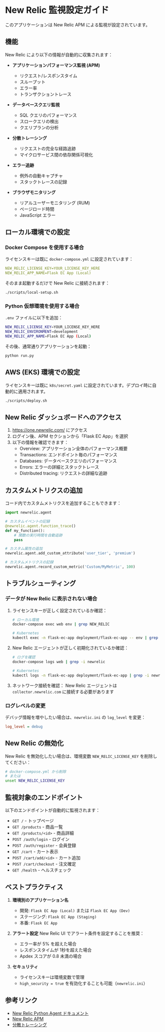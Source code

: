 # New Relic 監視設定ガイド

このアプリケーションは New Relic APM による監視が設定されています。

## 機能

New Relic により以下の情報が自動的に収集されます：

- **アプリケーションパフォーマンス監視 (APM)**
  - リクエスト/レスポンスタイム
  - スループット
  - エラー率
  - トランザクショントレース

- **データベースクエリ監視**
  - SQL クエリのパフォーマンス
  - スロークエリの検出
  - クエリプランの分析

- **分散トレーシング**
  - リクエストの完全な経路追跡
  - マイクロサービス間の依存関係可視化

- **エラー追跡**
  - 例外の自動キャプチャ
  - スタックトレースの記録

- **ブラウザモニタリング**
  - リアルユーザーモニタリング (RUM)
  - ページロード時間
  - JavaScript エラー

## ローカル環境での設定

### Docker Compose を使用する場合

ライセンスキーは既に `docker-compose.yml` に設定されています：

```yaml
NEW_RELIC_LICENSE_KEY=YOUR_LICENSE_KEY_HERE
NEW_RELIC_APP_NAME=Flask EC App (Local)
```

そのまま起動するだけで New Relic に接続されます：

```bash
./scripts/local-setup.sh
```

### Python 仮想環境を使用する場合

`.env` ファイルに以下を追加：

```bash
NEW_RELIC_LICENSE_KEY=YOUR_LICENSE_KEY_HERE
NEW_RELIC_ENVIRONMENT=development
NEW_RELIC_APP_NAME=Flask EC App (Local)
```

その後、通常通りアプリケーションを起動：

```bash
python run.py
```

## AWS (EKS) 環境での設定

ライセンスキーは既に `k8s/secret.yaml` に設定されています。デプロイ時に自動的に適用されます。

```bash
./scripts/deploy.sh
```

## New Relic ダッシュボードへのアクセス

1. https://one.newrelic.com/ にアクセス
2. ログイン後、APM セクションから「Flask EC App」を選択
3. 以下の情報を確認できます：
   - Overview: アプリケーション全体のパフォーマンス概要
   - Transactions: エンドポイント毎のパフォーマンス
   - Databases: データベースクエリのパフォーマンス
   - Errors: エラーの詳細とスタックトレース
   - Distributed tracing: リクエストの詳細な追跡

## カスタムメトリクスの追加

コード内でカスタムメトリクスを追加することもできます：

```python
import newrelic.agent

# カスタムイベントの記録
@newrelic.agent.function_trace()
def my_function():
    # 関数の実行時間を自動追跡
    pass

# カスタム属性の追加
newrelic.agent.add_custom_attribute('user_tier', 'premium')

# カスタムメトリクスの記録
newrelic.agent.record_custom_metric('Custom/MyMetric', 100)
```

## トラブルシューティング

### データが New Relic に表示されない場合

1. ライセンスキーが正しく設定されているか確認：
   ```bash
   # ローカル環境
   docker-compose exec web env | grep NEW_RELIC

   # Kubernetes
   kubectl exec -n flask-ec-app deployment/flask-ec-app -- env | grep NEW_RELIC
   ```

2. New Relic エージェントが正しく初期化されているか確認：
   ```bash
   # ログを確認
   docker-compose logs web | grep -i newrelic

   # Kubernetes
   kubectl logs -n flask-ec-app deployment/flask-ec-app | grep -i newrelic
   ```

3. ネットワーク接続を確認：
   New Relic エージェントは `collector.newrelic.com` に接続する必要があります

### ログレベルの変更

デバッグ情報を増やしたい場合は、`newrelic.ini` の `log_level` を変更：

```ini
log_level = debug
```

## New Relic の無効化

New Relic を無効化したい場合は、環境変数 `NEW_RELIC_LICENSE_KEY` を削除してください：

```bash
# docker-compose.yml から削除
# または
unset NEW_RELIC_LICENSE_KEY
```

## 監視対象のエンドポイント

以下のエンドポイントが自動的に監視されます：

- `GET /` - トップページ
- `GET /products` - 商品一覧
- `GET /products/<id>` - 商品詳細
- `POST /auth/login` - ログイン
- `POST /auth/register` - 会員登録
- `GET /cart` - カート表示
- `POST /cart/add/<id>` - カート追加
- `POST /cart/checkout` - 注文確定
- `GET /health` - ヘルスチェック

## ベストプラクティス

1. **環境別のアプリケーション名**
   - 開発: `Flask EC App (Local)` または `Flask EC App (Dev)`
   - ステージング: `Flask EC App (Staging)`
   - 本番: `Flask EC App`

2. **アラート設定**
   New Relic UI でアラート条件を設定することを推奨：
   - エラー率が 5% を超えた場合
   - レスポンスタイムが 1秒を超えた場合
   - Apdex スコアが 0.8 未満の場合

3. **セキュリティ**
   - ライセンスキーは環境変数で管理
   - `high_security = true` を有効化することも可能（`newrelic.ini`）

## 参考リンク

- [New Relic Python Agent ドキュメント](https://docs.newrelic.com/docs/agents/python-agent/)
- [New Relic APM](https://docs.newrelic.com/docs/apm/)
- [分散トレーシング](https://docs.newrelic.com/docs/distributed-tracing/)
